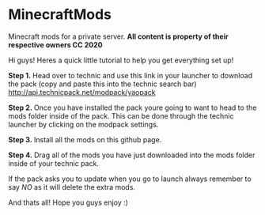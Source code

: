 # MinecraftMods
Minecraft mods for a private server. **All content is property of their respective owners CC 2020**

Hi guys! Heres a quick little tutorial to help you get everything set up!

**Step 1.**
Head over to technic and use this link in your launcher to download the pack (copy and paste this into the technic search bar)
 http://api.technicpack.net/modpack/yaopack
 
**Step 2.**
Once you have installed the pack youre going to want to head to the mods folder inside of the pack.
This can be done through the technic launcher by clicking on the modpack settings.

**Step 3.**
Install all the mods on this github page.

**Step 4.**
Drag all of the mods you have just downloaded into the mods folder inside of your technic pack.

If the pack asks you to update when you go to launch always remember to say *NO* as it will delete
the extra mods.

And thats all! Hope you guys enjoy :)
